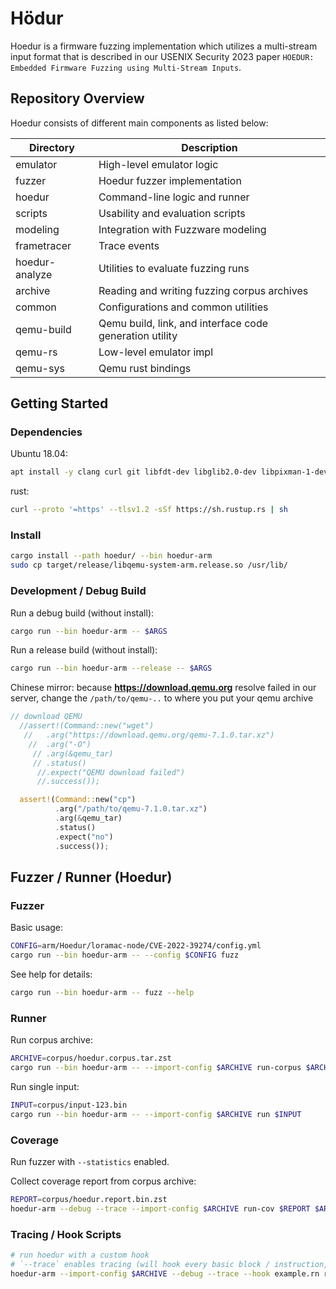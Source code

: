 # Hödur

Hoedur is a firmware fuzzing implementation which utilizes a multi-stream input format that is described in our USENIX Security 2023 paper `HOEDUR: Embedded Firmware Fuzzing using Multi-Stream Inputs`.

## Repository Overview

Hoedur consists of different main components as listed below:

| Directory | Description |
| --        | --          |
| emulator       | High-level emulator logic |
| fuzzer         | Hoedur fuzzer implementation |
| hoedur         | Command-line logic and runner |
| scripts        | Usability and evaluation scripts |
| modeling       | Integration with Fuzzware modeling |
| frametracer    | Trace events |
| hoedur-analyze | Utilities to evaluate fuzzing runs |
| archive        | Reading and writing fuzzing corpus archives |
| common         | Configurations and common utilities |
| qemu-build     | Qemu build, link, and interface code generation utility |
| qemu-rs        | Low-level emulator impl |
| qemu-sys       | Qemu rust bindings |

## Getting Started

### Dependencies
Ubuntu 18.04:
```sh
apt install -y clang curl git libfdt-dev libglib2.0-dev libpixman-1-dev libxcb-shape0-dev libxcb-xfixes0-dev ninja-build patchelf pkg-config python3-psutil zstd build-essential 
```

rust:
```bash
curl --proto '=https' --tlsv1.2 -sSf https://sh.rustup.rs | sh
```

### Install

```sh
cargo install --path hoedur/ --bin hoedur-arm
sudo cp target/release/libqemu-system-arm.release.so /usr/lib/
```

### Development / Debug Build

Run a debug build (without install):
```sh
cargo run --bin hoedur-arm -- $ARGS
```

Run a release build (without install):
```sh
cargo run --bin hoedur-arm --release -- $ARGS
```

Chinese mirror:
because **https://download.qemu.org** resolve failed in our server,
change the `/path/to/qemu-..` to where you put your qemu archive 
```rust
// download QEMU
  //assert!(Command::new("wget")
   //   .arg("https://download.qemu.org/qemu-7.1.0.tar.xz")
    //  .arg("-O")
     // .arg(&qemu_tar)
     // .status()
      //.expect("QEMU download failed")
      //.success());

  assert!(Command::new("cp")
          .arg("/path/to/qemu-7.1.0.tar.xz")
          .arg(&qemu_tar)
          .status()
          .expect("no")
          .success());
```
## Fuzzer / Runner (Hoedur)

### Fuzzer

Basic usage:
```sh
CONFIG=arm/Hoedur/loramac-node/CVE-2022-39274/config.yml
cargo run --bin hoedur-arm -- --config $CONFIG fuzz
```

See help for details:
```sh
cargo run --bin hoedur-arm -- fuzz --help
```

### Runner

Run corpus archive:
```sh
ARCHIVE=corpus/hoedur.corpus.tar.zst
cargo run --bin hoedur-arm -- --import-config $ARCHIVE run-corpus $ARCHIVE
```

Run single input:
```sh
INPUT=corpus/input-123.bin
cargo run --bin hoedur-arm -- --import-config $ARCHIVE run $INPUT
```

### Coverage
Run fuzzer with `--statistics` enabled.

Collect coverage report from corpus archive:
```sh
REPORT=corpus/hoedur.report.bin.zst
hoedur-arm --debug --trace --import-config $ARCHIVE run-cov $REPORT $ARCHIVE
```

### Tracing / Hook Scripts

```sh
# run hoedur with a custom hook
# `--trace` enables tracing (will hook every basic block / instruction, needed for scripts)
hoedur-arm --import-config $ARCHIVE --debug --trace --hook example.rn run $INPUT
```
